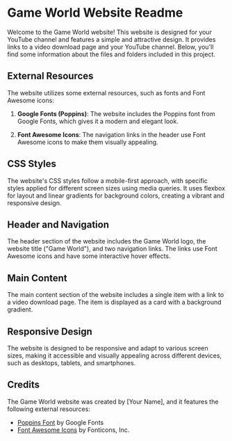 # Game World Website Readme

Welcome to the Game World website! This website is designed for your YouTube channel and features a simple and attractive design. It provides links to a video download page and your YouTube channel. Below, you'll find some information about the files and folders included in this project.

## External Resources

The website utilizes some external resources, such as fonts and Font Awesome icons:

1. **Google Fonts (Poppins)**: The website includes the Poppins font from Google Fonts, which gives it a modern and elegant look.

2. **Font Awesome Icons**: The navigation links in the header use Font Awesome icons to make them visually appealing.

## CSS Styles

The website's CSS styles follow a mobile-first approach, with specific styles applied for different screen sizes using media queries. It uses flexbox for layout and linear gradients for background colors, creating a vibrant and responsive design.

## Header and Navigation

The header section of the website includes the Game World logo, the website title ("Game World"), and two navigation links. The links use Font Awesome icons and have some interactive hover effects.

## Main Content

The main content section of the website includes a single item with a link to a video download page. The item is displayed as a card with a background gradient.

## Responsive Design

The website is designed to be responsive and adapt to various screen sizes, making it accessible and visually appealing across different devices, such as desktops, tablets, and smartphones.

## Credits

The Game World website was created by [Your Name], and it features the following external resources:

- [Poppins Font](https://fonts.google.com/specimen/Poppins) by Google Fonts
- [Font Awesome Icons](https://fontawesome.com) by Fonticons, Inc.
